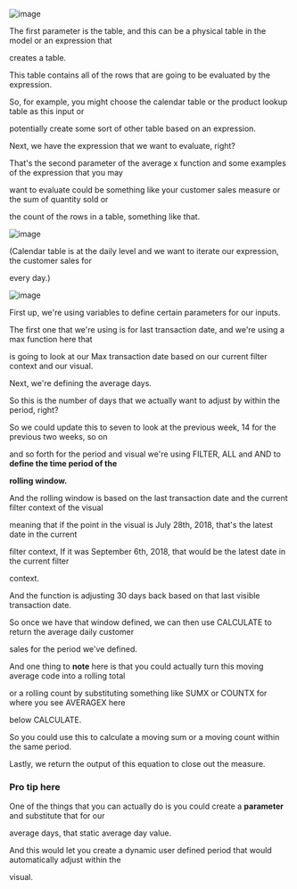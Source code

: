 ![image](https://github.com/liubovkyry/DAX/assets/118057504/169f3e56-0da5-49ce-96b1-0ecebc8ed552)

The first parameter is the table, and this can be a physical table in the model or an expression that

creates a table.

This table contains all of the rows that are going to be evaluated by the expression.

So, for example, you might choose the calendar table or the product lookup table as this input or

potentially create some sort of other table based on an expression.

Next, we have the expression that we want to evaluate, right?

That's the second parameter of the average x function and some examples of the expression that you may

want to evaluate could be something like your customer sales measure or the sum of quantity sold or

the count of the rows in a table, something like that.

![image](https://github.com/liubovkyry/DAX/assets/118057504/3f2a40ed-cef6-4c5b-b0c1-f71bdc8d87b1)


(Calendar table is at the daily level and we want to iterate our expression, the customer sales for

every day.)


![image](https://github.com/liubovkyry/DAX/assets/118057504/5a4354ff-f1e0-42f6-8a40-c4478cd7f050)





First up, we're using variables to define certain parameters for our inputs.

The first one that we're using is for last transaction date, and we're using a max function here that

is going to look at our Max transaction date based on our current filter context and our visual.



Next, we're defining the average days.

So this is the number of days that we actually want to adjust by within the period, right?

So we could update this to seven to look at the previous week, 14 for the previous two weeks, so on

and so forth for the period and visual we're using FILTER, ALL and AND to <b>define the time period of the

rolling window.</b>



And the rolling window is based on the last transaction date and the current filter context of the visual

meaning that if the point in the visual is July 28th, 2018, that's the latest date in the current

filter context, If it was September 6th, 2018, that would be the latest date in the current filter

context.

And the function is adjusting 30 days back based on that last visible transaction date.



So once we have that window defined, we can then use CALCULATE to return the average daily customer

sales for the period we've defined.

And one thing to <b>note</b> here is that you could actually turn this moving average code into a rolling total

or a rolling count by substituting something like SUMX or COUNTX for where you see AVERAGEX here

below CALCULATE.

So you could use this to calculate a moving sum or a moving count within the same period.



Lastly, we return the output of this equation to close out the measure.


### Pro tip here 


One of the things that you can actually do is you could create a <b>parameter</b> and substitute that for our

average days, that static average day value.

And this would let you create a dynamic user defined period that would automatically adjust within the

visual.








<!-- Let's create our measure.

And I'm going to call this moving average.

Moving average X.

The first thing that we're going to do is we're going to define those variables that we saw, right?

So the first variable that we want to define is the last transaction date.

And this is going to equal max.

Calendar table of the transaction date from our calendar table.

I'll close this out.

The next variable we want to define is the average days, right?

So the number of days within the period that we want to look back and I'm going to set this to 30.

Next up is we need to create the time period within the visual.

So period and visual

and this is where we're going to use filter.

With all.

And the calendar table.

Transaction date.

All right.

So what we said right there is basically we're using Filter to return a table and we want it filtered

based on certain parameters.

And the first thing that we're doing is we're clearing all of the filters that may exist on transaction

date.

The second thing that we want to do is we want to use and and allows us to create a logical expression

that if both arguments evaluate to true, then it will return true.

So here's where we want to enter in the logical statements to basically time box this 30 day period.

So again, this is going to be based on the calendar transaction date.

And this is if it's greater than.

The last transaction date minus.

The average days.

And the transaction date.

Is less than or equal to the last transaction date.

Right.

Then we'll return.

True.

So what this block of code here is saying this filter parameter for filter is that let's use a specific

date as an example here.

So for our first parameter of and here we're looking to see if this evaluates to true, right?

So if July 28th, the current calendar date is greater than the last transaction date here, which is

also the max date based on the current context.

So this is basically saying July 28th is greater than July 28th, -30.

If that's true, and if July 28th is less than or equal to July 28th, then return.

True.

And because both of those evaluate to true, what we're doing is we're providing a filter here.

If again, if this was July 28th, we're providing a table that's filtered from June 28th to July 28th.

So that's a breakdown of exactly what's happening here within the filter parameter of this function.

So now we're going to create another variable for the output.

And this is where we're going to use calculate.

Write the expression that we want to calculate is going to be the same average expression that we had

used in a previous lecture to create the daily customer sales, Right?

So we want to look at the calendar table and the expression is going to be customer sales.

And our filter.

It's going to be period and visual.

So what I was saying in the slides is you could change average X here to some X or count X and change

this moving average into a moving total or a moving count.

And then lastly, what we need to do here is return the output.

And again, once this loads, we'll change our home table.

And we will format this as a currency.

Two decimal places.

Great.

So now.

We'll close this out.

And I'm going to move a couple of these visuals around here.

And we're going to create a line and clustered column chart that is going to look at the transaction

date, customer sales and our average sales.

All right.

So we'll add this visual in and.

Let's grab our transaction date.

From the calendar table, and we'll put this on our shared axes.

Next up, customer sales, grab our customer sales measure and throw this on the column values.

All right.

So now we have all of our.

Customer sales trended out by day.

And the last piece here we can do is we'll add in our moving average.

Sales to our line values.

Right.

So there we go.

Now we have a 30 day moving average that is layered over our sales, right?

So here on June 16th, 2018, our moving average for the last 30 days, our average sales over the last

30 days was $5,709.63.

We check out another value here November 30th, 2018.

Our average sales for the last 30 days was $6,146.

Right?

So that's how you create a moving average using average and some variables. -->
